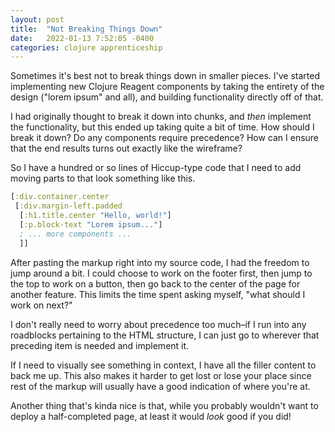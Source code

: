 ```yaml
---
layout: post
title:  "Not Breaking Things Down"
date:   2022-01-13 7:52:05 -0400
categories: clojure apprenticeship
---
```


Sometimes it's best not to break things down in smaller pieces.
I've started implementing new Clojure Reagent components by taking the 
entirety of the design ("lorem ipsum" and all), and building functionality 
directly off of that.

I had originally thought to break it down into chunks, and _then_ implement
the functionality, but this ended up taking quite a bit of time. How should I 
break it down? Do any components require precedence? How can I ensure that the
end results turns out exactly like the wireframe?

So I have a hundred or so lines of Hiccup-type code that I need to add 
moving parts to that look something like this.

````clojure
[:div.container.center
 [:div.margin-left.padded
  [:h1.title.center "Hello, world!"]
  [:p.block-text "Lorem ipsum..."]
  ; ... more components ...
  ]]
````

After pasting the markup right into my source code, I had the freedom to jump 
around a bit. I could choose to work on the footer first, then jump to the
top to work on a button, then go back to the center of the page for another
feature. This limits the time spent asking myself, "what should I work on next?"

I don't really need to worry about precedence too much–if I run into
any roadblocks pertaining to the HTML structure, I can just go to wherever
that preceding item is needed and implement it.

If I need to visually see something in context, I have all the filler content 
to back me up. This also makes it harder to get lost or lose your place since
rest of the markup will usually have a good indication of where you're at.

Another thing that's kinda nice is that, while you probably wouldn't want to
deploy a half-completed page, at least it would _look_ good if you did!
